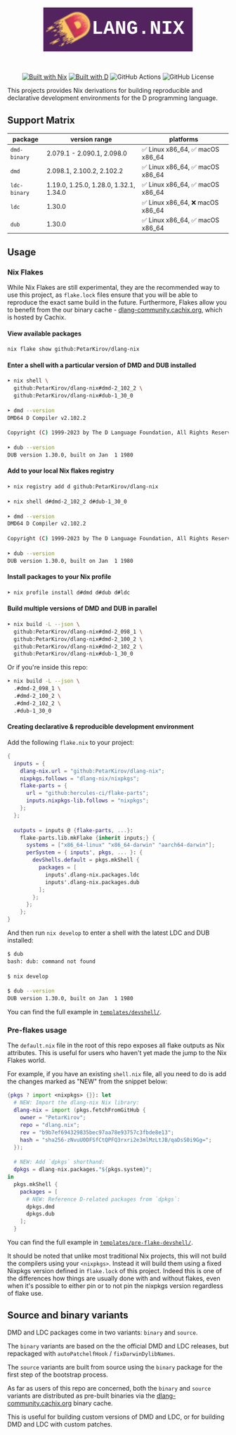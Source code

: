 <div align="center" style="margin: 1em 0 3em 0;">

# ![dlang-nix][dlang-nix-badge]

</div>

<div align="center">

[![Built with Nix][built-with-nix-badge]][nix]
[![Built with D][built-with-d-badge]][d]
![GitHub Actions][github-actions-badge]
![GitHub License][github-license-badge]

</div>

This projects provides Nix derivations for building reproducible and declarative
development environments for the D programming language.

## Support Matrix

| package      | version range                          | platforms                      |
| ------------ | -------------------------------------- | ------------------------------ |
| `dmd-binary` | 2.079.1 - 2.090.1, 2.098.0             | ✅ Linux x86_64, ✅ macOS x86_64 |
| `dmd`        | 2.098.1, 2.100.2, 2.102.2              | ✅ Linux x86_64, ✅ macOS x86_64 |
| `ldc-binary` | 1.19.0, 1.25.0, 1.28.0, 1.32.1, 1.34.0 | ✅ Linux x86_64, ✅ macOS x86_64 |
| `ldc`        | 1.30.0                                 | ✅ Linux x86_64, ❌ macOS x86_64 |
| `dub`        | 1.30.0                                 | ✅ Linux x86_64, ✅ macOS x86_64 |

## Usage

### Nix Flakes

While Nix Flakes are still experimental, they are the recommended way to use
this project, as `flake.lock` files ensure that you will be able to reproduce
the exact same build in the future. Furthermore, Flakes allow you to benefit
from the our binary cache -
[dlang-community.cachix.org][dlang-community-cachix], which is hosted by Cachix.

#### View available packages

```bash
nix flake show github:PetarKirov/dlang-nix
```

#### Enter a shell with a particular version of DMD and DUB installed

```bash
➤ nix shell \
  github:PetarKirov/dlang-nix#dmd-2_102_2 \
  github:PetarKirov/dlang-nix#dub-1_30_0

➤ dmd --version
DMD64 D Compiler v2.102.2

Copyright (C) 1999-2023 by The D Language Foundation, All Rights Reserved written by Walter Bright

➤ dub --version
DUB version 1.30.0, built on Jan  1 1980
```

#### Add to your local Nix flakes registry

```bash
➤ nix registry add d github:PetarKirov/dlang-nix

➤ nix shell d#dmd-2_102_2 d#dub-1_30_0

➤ dmd --version
DMD64 D Compiler v2.102.2

Copyright (C) 1999-2023 by The D Language Foundation, All Rights Reserved written by Walter Bright

➤ dub --version
DUB version 1.30.0, built on Jan  1 1980
```

#### Install packages to your Nix profile

```bash
➤ nix profile install d#dmd d#dub d#ldc
```

#### Build multiple versions of DMD and DUB in parallel

```bash
➤ nix build -L --json \
  github:PetarKirov/dlang-nix#dmd-2_098_1 \
  github:PetarKirov/dlang-nix#dmd-2_100_2 \
  github:PetarKirov/dlang-nix#dmd-2_102_2 \
  github:PetarKirov/dlang-nix#dub-1_30_0
```

Or if you're inside this repo:

```bash
➤ nix build -L --json \
  .#dmd-2_098_1 \
  .#dmd-2_100_2 \
  .#dmd-2_102_2 \
  .#dub-1_30_0
```

#### Creating declarative & reproducible development environment

Add the following `flake.nix` to your project:

```nix
{
  inputs = {
    dlang-nix.url = "github:PetarKirov/dlang-nix";
    nixpkgs.follows = "dlang-nix/nixpkgs";
    flake-parts = {
      url = "github:hercules-ci/flake-parts";
      inputs.nixpkgs-lib.follows = "nixpkgs";
    };
  };

  outputs = inputs @ {flake-parts, ...}:
    flake-parts.lib.mkFlake {inherit inputs;} {
      systems = ["x86_64-linux" "x86_64-darwin" "aarch64-darwin"];
      perSystem = { inputs', pkgs, ... }: {
        devShells.default = pkgs.mkShell {
          packages = [
            inputs'.dlang-nix.packages.ldc
            inputs'.dlang-nix.packages.dub
          ];
        };
      };
    };
}
```

And then run `nix develop` to enter a shell with the latest LDC and DUB installed:

```bash
$ dub
bash: dub: command not found

$ nix develop

$ dub --version
DUB version 1.30.0, built on Jan  1 1980
```

You can find the full example in [`templates/devshell/`](./templates/devshell/).

### Pre-flakes usage

The `default.nix` file in the root of this repo exposes all flake outputs as
Nix attributes. This is useful for users who haven't yet made the jump to the
Nix Flakes world.

For example, if you have an existing `shell.nix` file, all you need to do is add
the changes marked as "NEW" from the snippet below:

```nix
{pkgs ? import <nixpkgs> {}}: let
  # NEW: Import the dlang-nix Nix library:
  dlang-nix = import (pkgs.fetchFromGitHub {
    owner = "PetarKirov";
    repo = "dlang.nix";
    rev = "b9b7ef694329835bec97aa78e93757c3fbde8e13";
    hash = "sha256-zNvuU0DFSfCtQPFQ3rxri2e3mlMzLtJB/qaDsS0i9Gg=";
  });

  # NEW: Add `dpkgs` shorthand:
  dpkgs = dlang-nix.packages."${pkgs.system}";
in
  pkgs.mkShell {
    packages = [
      # NEW: Reference D-related packages from `dpkgs`:
      dpkgs.dmd
      dpkgs.dub
    ];
  }
```

You can find the full example in
[`templates/pre-flake-devshell/`](./templates/pre-flake-devshell/).

It should be noted that unlike most traditional Nix projects, this will not build the compilers using your `<nixpkgs>`. Instead it will build them using a fixed Nixpkgs version defined in `flake.lock` of this project. Indeed this is one of the differences how things are usually done with and without flakes, even when it's possible to either pin or to not pin the nixpkgs version regardless of flake use.

## Source and binary variants

DMD and LDC packages come in two variants: `binary` and `source`.

The `binary` variants are based on the the official DMD and LDC releases, but
repackaged with `autoPatchelfHook` / `fixDarwinDylibNames`.

The `source` variants are built from source using the `binary` package for the
first step of the bootstrap process.

As far as users of this repo are concerned, both the `binary` and `source`
variants are distributed as pre-built binaries via the
[dlang-community.cachix.org][dlang-community-cachix] binary cache.

This is useful for building custom versions of DMD and LDC, or for building DMD
and LDC with custom patches.

[d]: https://dlang.org
[nix]: https://nixos.org

[built-with-nix-badge]: https://img.shields.io/static/v1?logo=nixos&logoColor=white&label=&message=Built%20with%20Nix&color=41439a&style=for-the-badge
[built-with-d-badge]: https://img.shields.io/static/v1?logo=d&logoColor=white&label=&message=Built%20with%20D&color=B03931&style=for-the-badge

[dlang-community-cachix]: https://dlang-community.cachix.org

[github-license-badge]: https://img.shields.io/github/license/PetarKirov/dlang-nix?style=for-the-badge

[github-actions-badge]: https://img.shields.io/badge/github%20actions-black.svg?style=for-the-badge&logo=github&logoColor=white

[dlang-nix-badge]: ./docs/img/dlang.nix-badge.svg
